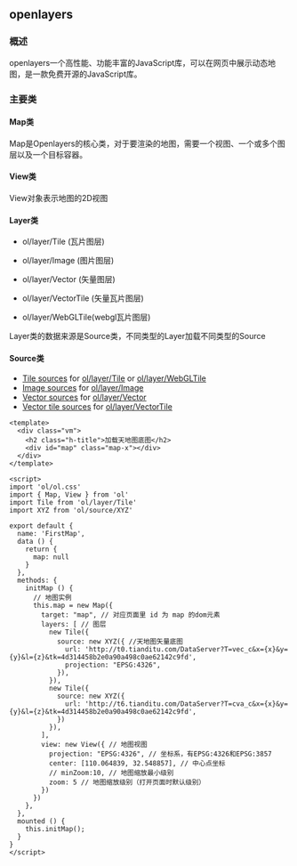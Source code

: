 ## openlayers

### 概述

openlayers一个高性能、功能丰富的JavaScript库，可以在网页中展示动态地图，是一款免费开源的JavaScript库。

### 主要类

#### Map类

Map是Openlayers的核心类，对于要渲染的地图，需要一个视图、一个或多个图层以及一个目标容器。

#### View类

View对象表示地图的2D视图

#### Layer类

- ol/layer/Tile (瓦片图层)

- ol/layer/Image (图片图层)
- ol/layer/Vector (矢量图层)
- ol/layer/VectorTile (矢量瓦片图层)
- ol/layer/WebGLTile(webgl瓦片图层)

Layer类的数据来源是Source类，不同类型的Layer加载不同类型的Source

#### Source类

- [Tile sources](https://openlayers.org/en/latest/apidoc/module-ol_source_Tile-TileSource.html) for [ol/layer/Tile](https://openlayers.org/en/latest/apidoc/module-ol_layer_Tile-TileLayer.html) or [ol/layer/WebGLTile](https://openlayers.org/en/latest/apidoc/module-ol_layer_WebGLTile-WebGLTileLayer.html)
- [Image sources](https://openlayers.org/en/latest/apidoc/module-ol_source_Image-ImageSource.html) for [ol/layer/Image](https://openlayers.org/en/latest/apidoc/module-ol_layer_Image-ImageLayer.html)
- [Vector sources](https://openlayers.org/en/latest/apidoc/module-ol_source_Vector-VectorSource.html) for [ol/layer/Vector](https://openlayers.org/en/latest/apidoc/module-ol_layer_Vector-VectorLayer.html)
- [Vector tile sources](https://openlayers.org/en/latest/apidoc/module-ol_source_VectorTile-VectorTile.html) for [ol/layer/VectorTile](https://openlayers.org/en/latest/apidoc/module-ol_layer_VectorTile-VectorTileLayer.html)



```vue
<template>
  <div class="vm">
    <h2 class="h-title">加载天地图底图</h2>
    <div id="map" class="map-x"></div>
  </div>
</template>

<script>
import 'ol/ol.css'
import { Map, View } from 'ol'
import Tile from 'ol/layer/Tile'
import XYZ from 'ol/source/XYZ'

export default {
  name: 'FirstMap',
  data () {
    return {
      map: null
    }
  },
  methods: {
    initMap () {
      // 地图实例
      this.map = new Map({
        target: "map", // 对应页面里 id 为 map 的dom元素
        layers: [ // 图层
          new Tile({
            source: new XYZ({ //天地图矢量底图
              url: 'http://t0.tianditu.com/DataServer?T=vec_c&x={x}&y={y}&l={z}&tk=4d314458b2e0a90a498c0ae62142c9fd',
              projection: "EPSG:4326",
            }),
          }),
          new Tile({
            source: new XYZ({  
              url: 'http://t6.tianditu.com/DataServer?T=cva_c&x={x}&y={y}&l={z}&tk=4d314458b2e0a90a498c0ae62142c9fd',
            })
          }),  
        ],
        view: new View({ // 地图视图
          projection: "EPSG:4326", // 坐标系，有EPSG:4326和EPSG:3857
          center: [110.064839, 32.548857], // 中心点坐标
          // minZoom:10, // 地图缩放最小级别
          zoom: 5 // 地图缩放级别（打开页面时默认级别）
        })
      })
    },
  },
  mounted () {
    this.initMap();
  }
}
</script>
```





